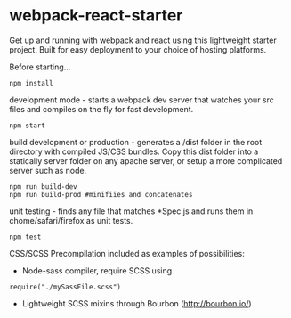 # webpack-react-starter

Get up and running with webpack and react using this lightweight starter project.  Built for easy deployment to your choice of hosting platforms. 

Before starting...
```
npm install
```

development mode - starts a webpack dev server that watches your src files and compiles on the fly for fast development.
```
npm start
```

build development or production - generates a /dist folder in the root directory with compiled JS/CSS bundles.  Copy this dist folder into a statically server folder on any apache server, or setup a more complicated server such as node.
```
npm run build-dev
npm run build-prod #minifiies and concatenates
```

unit testing - finds any file that matches *Spec.js and runs them in chome/safari/firefox as unit tests.  
```
npm test
```

CSS/SCSS Precompilation included as examples of possibilities:

- Node-sass compiler, require SCSS using
```
require("./mySassFile.scss")
```
- Lightweight SCSS mixins through Bourbon (http://bourbon.io/)


